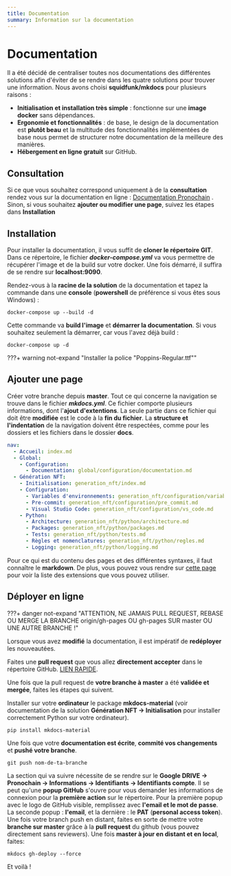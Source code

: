 ```yaml
---
title: Documentation
summary: Information sur la documentation
---
```


# Documentation

Il a été décidé de centraliser toutes nos documentations des différentes solutions afin d'éviter de se rendre dans les quatre solutions pour trouver une information. Nous avons choisi **squidfunk/mkdocs** pour plusieurs raisons :

- **Initialisation et installation très simple** : fonctionne sur une **image docker** sans dépendances.
- **Ergonomie et fonctionnalités** : de base, le design de la documentation est **plutôt beau** et la multitude des fonctionnalités implémentées de base nous permet de structurer notre documentation de la meilleure des manières.
- **Hébergement en ligne gratuit** sur GitHub.

## Consultation

Si ce que vous souhaitez correspond uniquement à de la **consultation** rendez vous sur la documentation en ligne : [Documentation Pronochain](https://sixlegendary.github.io/pronochain-documentation/) . Sinon, si vous souhaitez **ajouter ou modifier une page**, suivez les étapes dans **Installation**

## Installation

Pour installer la documentation, il vous suffit de **cloner le répertoire GIT**. Dans ce répertoire, le fichier ***docker-compose.yml*** va vous permettre de récupérer l'image et de la build sur votre docker. Une fois démarré, il suffira de se rendre sur **localhost:9090**.

Rendez-vous à la **racine de la solution** de la documentation et tapez la commande dans une **console** (**powershell** de préférence si vous êtes sous Windows) :

    docker-compose up --build -d

Cette commande va **build l'image** et **démarrer la documentation**. Si vous souhaitez seulement la démarrer, car vous l'avez déjà build :

    docker-compose up -d

???+ warning not-expand "Installer la police "Poppins-Regular.ttf""

## Ajouter une page

Créer votre branche depuis **master**.
Tout ce qui concerne la navigation se trouve dans le fichier ***mkdocs.yml***. Ce fichier comporte plusieurs informations, dont l'**ajout d'extentions**. La seule partie dans ce fichier qui doit être **modifiée** est le code à la **fin du fichier**.
La **structure et l'indentation** de la navigation doivent être respectées, comme pour les dossiers et les fichiers dans le dossier **docs**.

```yaml
nav:
  - Accueil: index.md
  - Global:
    - Configuration:
      - Documentation: global/configuration/documentation.md
  - Génération NFT:
    - Initialisation: generation_nft/index.md
    - Configuration:
      - Variables d'environnements: generation_nft/configuration/variables_environnements.md
      - Pre-commit: generation_nft/configuration/pre_commit.md
      - Visual Studio Code: generation_nft/configuration/vs_code.md
    - Python:
      - Architecture: generation_nft/python/architecture.md
      - Packages: generation_nft/python/packages.md
      - Tests: generation_nft/python/tests.md
      - Règles et nomenclatures: generation_nft/python/regles.md
      - Logging: generation_nft/python/logging.md
```

Pour ce qui est du contenu des pages et des différentes syntaxes, il faut connaître le **markdown**. De plus, vous pouvez vous rendre sur [cette page](https://squidfunk.github.io/mkdocs-material/reference/) pour voir la liste des extensions que vous pouvez utiliser.

## Déployer en ligne

???+ danger not-expand "ATTENTION, NE JAMAIS PULL REQUEST, REBASE OU MERGE LA BRANCHE origin/gh-pages OU gh-pages SUR master OU UNE AUTRE BRANCHE !"

Lorsque vous avez **modifié** la documentation, il est impératif de **redéployer** les nouveautées.

Faites une **pull request** que vous allez **directement accepter** dans le répertoire GitHub. [LIEN RAPIDE](https://github.com/Pronochain/pronochain-documentation/pulls).

Une fois que la pull request de **votre branche à master** a été **validée et mergée**, faites les étapes qui suivent.

Installer sur votre **ordinateur** le package **mkdocs-material** (voir documentation de la solution **Génération NFT -> Initialisation** pour installer correctement Python sur votre ordinateur).

    pip install mkdocs-material


Une fois que votre **documentation est écrite**, **commité vos changements** et **pushé votre branche**.

    git push nom-de-ta-branche

La section qui va suivre nécessite de se rendre sur le **Google DRIVE -> Pronochain -> Informations -> Identifiants -> Identifiants compte**.
Il se peut qu'une **popup GitHub** s'ouvre pour vous demander les informations de connexion pour la **première action** sur le répertoire. Pour la première popup avec le logo de GitHub visible, remplissez avec **l'email et le mot de passe**. La seconde popup : **l'email**, et la dernière : le **PAT** (**personal access token**).
Une fois votre branch push en distant, faites en sorte de mettre votre **branche sur master** grâce à la **pull request** du github (vous pouvez directement sans reviewers).
Une fois **master à jour en distant et en local**, faites:

    mkdocs gh-deploy --force

Et voilà !
